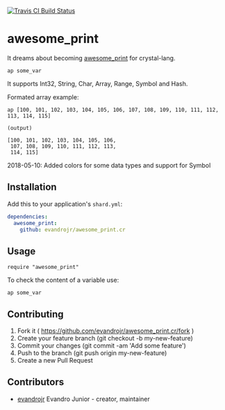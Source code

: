 
[![Travis CI Build Status](https://travis-ci.org/evandrojr/awesome_print.cr.svg)](https://travis-ci.org/evandrojr/awesome_print.cr)

# awesome_print

It dreams about becoming [awesome_print](https://github.com/awesome-print/awesome_print) for crystal-lang.

```
ap some_var
```

It supports Int32, String, Char, Array, Range, Symbol and Hash.

Formated array example:

```
ap [100, 101, 102, 103, 104, 105, 106, 107, 108, 109, 110, 111, 112, 113, 114, 115]

(output)

[100, 101, 102, 103, 104, 105, 106, 
 107, 108, 109, 110, 111, 112, 113, 
 114, 115]
```

2018-05-10: Added colors for some data types and support for Symbol

## Installation

Add this to your application's `shard.yml`:

```yaml
dependencies:
  awesome_print:
    github: evandrojr/awesome_print.cr
```

## Usage

```crystal
require "awesome_print"
```

To check the content of a variable use:
```
ap some_var
```


## Contributing

1. Fork it ( https://github.com/evandrojr/awesome_print.cr/fork )
2. Create your feature branch (git checkout -b my-new-feature)
3. Commit your changes (git commit -am 'Add some feature')
4. Push to the branch (git push origin my-new-feature)
5. Create a new Pull Request

## Contributors

- [evandrojr](https://github.com/evandrojr) Evandro Junior - creator, maintainer
